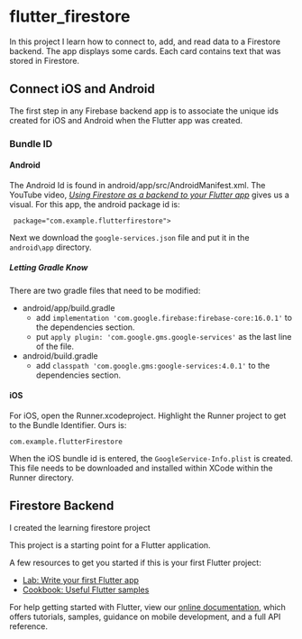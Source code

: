 # flutter_firestore

In this project I learn how to connect to, add, and read data to a Firestore backend.  The app displays some cards.  Each card contains text that was stored in Firestore.

## Connect iOS and Android
The first step in any Firebase backend app is to associate the unique ids created for iOS and Android when the Flutter app was created.
### Bundle ID
#### Android
The Android Id is found in android/app/src/AndroidManifest.xml.  The YouTube video, [_Using Firestore as a backend to your Flutter app_](https://www.youtube.com/watch?v=DqJ_KjFzL9I) gives us a visual.  For this app, the android package id is:  
```
 package="com.example.flutterfirestore">
 ```
 Next we download the `google-services.json` file and put it in the `android\app` directory.

 ##### Letting Gradle Know
There are two gradle files that need to be modified:
- android/app/build.gradle  
  - add `implementation 'com.google.firebase:firebase-core:16.0.1'` to the dependencies section.
  - put `apply plugin: 'com.google.gms.google-services'` as the last line of the file.  
- android/build.gradle  
  - add `classpath 'com.google.gms:google-services:4.0.1'` to the dependencies section.
 #### iOS
 For iOS, open the Runner.xcodeproject.  Highlight the Runner project to get to the Bundle Identifier.  Ours is:  
 ```
 com.example.flutterFirestore
 ```
 When the iOS bundle id is entered, the `GoogleService-Info.plist` is created.  This file needs to be downloaded and installed within XCode within the Runner directory.

## Firestore Backend
I created the learning firestore project

This project is a starting point for a Flutter application.

A few resources to get you started if this is your first Flutter project:

- [Lab: Write your first Flutter app](https://flutter.io/docs/get-started/codelab)
- [Cookbook: Useful Flutter samples](https://flutter.io/docs/cookbook)

For help getting started with Flutter, view our 
[online documentation](https://flutter.io/docs), which offers tutorials, 
samples, guidance on mobile development, and a full API reference.
